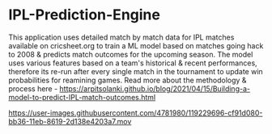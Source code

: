 # IPL-Prediction-Engine

This application uses detailed match by match data for IPL matches available on cricsheet.org to train a ML model based on matches going hack to 2008 & predicts match outcomes for the upcoming season. The model uses various features based on a team's historical & recent performances, therefore its re-run after every single match in the tournament to update win probabilities for reamining games. Read more about the methodology & process here - https://arpitsolanki.github.io/blog/2021/04/15/Building-a-model-to-predict-IPL-match-outcomes.html




https://user-images.githubusercontent.com/4781980/119229696-cf91d080-bb36-11eb-8619-2d138e4203a7.mov


